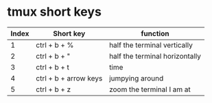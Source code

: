 # tmux short keys

|**Index**|**Short key** | **function**| 
| -- | --|  -- | 
|1 | ctrl + b + %| half the terminal vertically  |
|2 |ctrl + b + "| half the terminal horizontally  | 
|3 |ctrl + b + t| time  | 
|4 |ctrl + b + arrow keys| jumpying around  | 
|5 |ctrl + b + z| zoom the terminal I am at  | 

